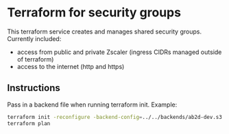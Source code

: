 # Terraform for security groups

This terraform service creates and manages shared security groups. Currently included:

- access from public and private Zscaler (ingress CIDRs managed outside of terraform)
- access to the internet (http and https)

## Instructions

Pass in a backend file when running terraform init. Example:

```bash
terraform init -reconfigure -backend-config=../../backends/ab2d-dev.s3.tfbackend
terraform plan
```
